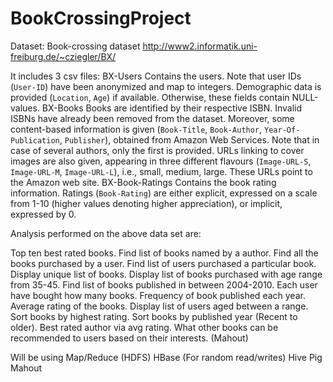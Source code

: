 # BookCrossingProject
Dataset: Book-crossing dataset
http://www2.informatik.uni-freiburg.de/~cziegler/BX/

It includes 3 csv files:
BX-Users
Contains the users. Note that user IDs (`User-ID`) have been anonymized and map to integers. Demographic data is provided (`Location`, `Age`) if available. Otherwise, these fields contain NULL-values.
BX-Books
Books are identified by their respective ISBN. Invalid ISBNs have already been removed from the dataset. Moreover, some content-based information is given (`Book-Title`, `Book-Author`, `Year-Of-Publication`, `Publisher`), obtained from Amazon Web Services. Note that in case of several authors, only the first is provided. URLs linking to cover images are also given, appearing in three different flavours (`Image-URL-S`, `Image-URL-M`, `Image-URL-L`), i.e., small, medium, large. These URLs point to the Amazon web site.
BX-Book-Ratings
Contains the book rating information. Ratings (`Book-Rating`) are either explicit, expressed on a scale from 1-10 (higher values denoting higher appreciation), or implicit, expressed by 0.

Analysis performed on the above data set are:

Top ten best rated books.
Find list of books named by a author.
Find all the books purchased by a user.
Find list of users purchased a particular book.
Display unique list of books.
Display list of books purchased with age range from 35-45. 
Find list of books published in between 2004-2010.
Each user have bought how many books.
Frequency of book published each year.
Average rating of the books.
Display list of users aged between a range.
Sort books by highest rating.
Sort books by published year (Recent to older).
Best rated author via avg rating.
What other books can be recommended to users based on their interests. (Mahout)

Will be using 
Map/Reduce (HDFS)
HBase (For random read/writes)
Hive
Pig
Mahout 
